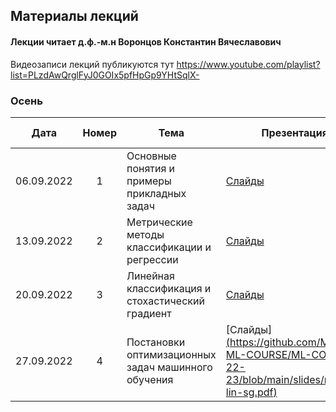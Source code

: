 ## Материалы лекций
#### Лекции читает  д.ф.-м.н Воронцов Константин Вячеславович

Видеозаписи лекций публикуются тут https://www.youtube.com/playlist?list=PLzdAwQrglFyJ0GOIx5pfHpGp9YHtSqlX- 

### Осень

| Дата | Номер | Тема | Презентация | Практическое задание |
| :---: | :---: | --- | --- | --- |
| 06.09.2022 | 1 | Основные понятия и примеры прикладных задач | [Слайды](https://github.com/MSU-ML-COURSE/ML-COURSE-22-23/blob/main/slides/msu22-Intro.pdf) | ¯\\\_(ツ)\_/¯ |
| 13.09.2022 | 2 | Метрические методы классификации и регрессии | [Слайды](https://github.com/MSU-ML-COURSE/ML-COURSE-22-23/blob/main/slides/msu22-metric.pdf) | Основы Python (15.09.2022) |
| 20.09.2022 | 3 | Линейная классификация и стохастический градиент | [Слайды](https://github.com/MSU-ML-COURSE/ML-COURSE-22-23/blob/main/slides/msu22-lin-sg.pdf) | Numpy, pandas, matplotlib (22.09.2022) |
| 27.09.2022 | 4 | Постановки оптимизационных задач машинного обучения | [Слайды][(https://github.com/MSU-ML-COURSE/ML-COURSE-22-23/blob/main/slides/msu22-lin-sg.pdf)](https://github.com/MSU-ML-COURSE/ML-COURSE-22-23/blob/main/slides/msu22-opt-survey.pdf) | ¯\\\_(ツ)\_/¯ |

